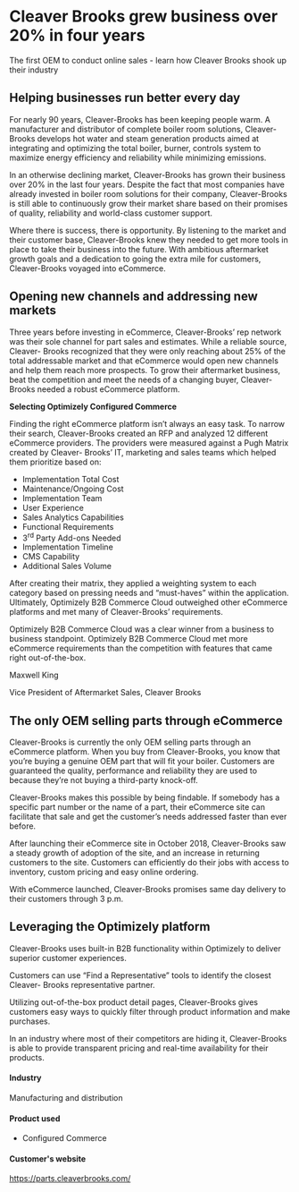 # Cleaver Brooks grew business over 20% in four years

The first OEM to conduct online sales - learn how Cleaver Brooks shook up their
industry

## Helping businesses run better every day

For nearly 90 years, Cleaver-Brooks has been keeping people warm. A manufacturer
and distributor of complete boiler room solutions, Cleaver-Brooks develops hot
water and steam generation products aimed at integrating and optimizing the
total boiler, burner, controls system to maximize energy efficiency and
reliability while minimizing emissions.

In an otherwise declining market, Cleaver-Brooks has grown their business over
20% in the last four years. Despite the fact that most companies have already
invested in boiler room solutions for their company, Cleaver-Brooks is still
able to continuously grow their market share based on their promises of quality,
reliability and world-class customer support.

Where there is success, there is opportunity. By listening to the market and
their customer base, Cleaver-Brooks knew they needed to get more tools in place
to take their business into the future. With ambitious aftermarket growth goals
and a dedication to going the extra mile for customers, Cleaver-Brooks voyaged
into eCommerce.

## Opening new channels and addressing new markets

Three years before investing in eCommerce, Cleaver-Brooks’ rep network was their
sole channel for part sales and estimates. While a reliable source, Cleaver-
Brooks recognized that they were only reaching about 25% of the total
addressable market and that eCommerce would open new channels and help them
reach more prospects. To grow their aftermarket business, beat the competition
and meet the needs of a changing buyer, Cleaver-Brooks needed a robust eCommerce
platform.

**Selecting Optimizely Configured Commerce**

Finding the right eCommerce platform isn’t always an easy task. To narrow their
search, Cleaver-Brooks created an RFP and analyzed 12 different eCommerce
providers. The providers were measured against a Pugh Matrix created by Cleaver-
Brooks’ IT, marketing and sales teams which helped them prioritize based on:

- Implementation Total Cost
- Maintenance/Ongoing Cost
- Implementation Team
- User Experience
- Sales Analytics Capabilities
- Functional Requirements
- 3<sup>rd</sup> Party Add-ons Needed
- Implementation Timeline
- CMS Capability
- Additional Sales Volume

After creating their matrix, they applied a weighting system to each category
based on pressing needs and “must-haves” within the application. Ultimately,
Optimizely B2B Commerce Cloud outweighed other eCommerce platforms and met many
of Cleaver-Brooks’ requirements.

Optimizely B2B Commerce Cloud was a clear winner from a business to business
standpoint. Optimizely B2B Commerce Cloud met more eCommerce requirements than
the competition with features that came right out-of-the-box.

Maxwell King

Vice President of Aftermarket Sales, Cleaver Brooks

## The only OEM selling parts through eCommerce

Cleaver-Brooks is currently the only OEM selling parts through an eCommerce
platform. When you buy from Cleaver-Brooks, you know that you’re buying a
genuine OEM part that will fit your boiler. Customers are guaranteed the
quality, performance and reliability they are used to because they’re not buying
a third-party knock-off.

Cleaver-Brooks makes this possible by being findable. If somebody has a specific
part number or the name of a part, their eCommerce site can facilitate that sale
and get the customer’s needs addressed faster than ever before.

After launching their eCommerce site in October 2018, Cleaver-Brooks saw a
steady growth of adoption of the site, and an increase in returning customers to
the site. Customers can efficiently do their jobs with access to inventory,
custom pricing and easy online ordering.

With eCommerce launched, Cleaver-Brooks promises same day delivery to their
customers through 3 p.m.

## Leveraging the Optimizely platform

Cleaver-Brooks uses built-in B2B functionality within Optimizely to deliver
superior customer experiences.

Customers can use “Find a Representative” tools to identify the closest Cleaver-
Brooks representative partner.

Utilizing out-of-the-box product detail pages, Cleaver-Brooks gives customers
easy ways to quickly filter through product information and make purchases.

In an industry where most of their competitors are hiding it, Cleaver-Brooks is
able to provide transparent pricing and real-time availability for their
products.

#### Industry

Manufacturing and distribution

#### Product used

- Configured Commerce

#### Customer's website

https://parts.cleaverbrooks.com/
